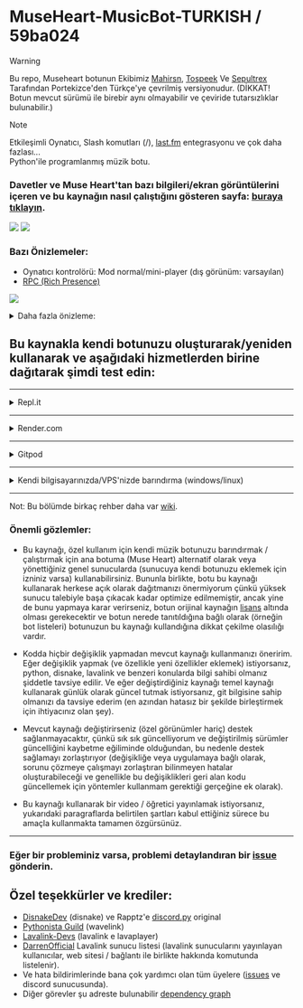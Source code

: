# MuseHeart-MusicBot-TURKISH / 59ba024
> [!WARNING]
> Bu repo, Museheart botunun Ekibimiz [Mahirsn](https://github.com/mahirsn), [Tospeek](https://github.com/Tospeek) Ve [Sepultrex](https://github.com/Sepultrex) Tarafından Portekizce'den Türkçe'ye çevrilmiş versiyonudur. (DİKKAT! Botun mevcut sürümü ile birebir aynı olmayabilir ve çeviride tutarsızlıklar bulunabilir.)

> [!NOTE]
> Etkileşimli Oynatıcı, Slash komutları (/), [last.fm](https://www.last.fm/) entegrasyonu ve çok daha fazlası... <br> Python'ile programlanmış müzik botu.

### Davetler ve Muse Heart'tan bazı bilgileri/ekran görüntülerini içeren ve bu kaynağın nasıl çalıştığını gösteren sayfa: [buraya tıklayın](https://gist.github.com/zRitsu/4875008554a00c3c372b2df6dcdf437f#file-muse_heart_invites-md).

[![](https://discordapp.com/api/guilds/911370624507707483/embed.png?style=banner2)](https://discord.gg/KM3NS7D6Zj) 
[![](https://discordapp.com/api/guilds/1116772733737500674/embed.png?style=banner2)](https://discord.gg/N3VjykDDen)


</object>

### Bazı Önizlemeler:

- Oynatıcı kontrolörü: Mod normal/mini-player (dış görünüm: varsayılan) 
- [RPC (Rich Presence)](https://github.com/zRitsu/MuseHeart-MusicBot-RPC-app)

[![](https://i.ibb.co/6tVbfFH/image.png)](https://i.ibb.co/6tVbfFH/image.png)

<details>
<summary>
Daha fazla önizleme:
</summary>
<br>

- Slash Komutları

[![](https://i.ibb.co/nmhYWrK/muse-heart-slashcommands.png)](https://i.ibb.co/nmhYWrK/muse-heart-slashcommands.png)

- [last.fm](https://www.last.fm/) ile entegre çalışmaktadır.

[![](https://i.ibb.co/SXm608z/muse-heart-lastfm.png)](https://i.ibb.co/SXm608z/muse-heart-lastfm.png)

- Oynatıcı kontrolörü: kanal ve şarkı isteği sohbeti ile sabit/genişletilmiş mod (dış görünüm: varsayılan), /setup komutuyla yapılandırılabilir

[![](https://i.ibb.co/5cZ7JGs/image.png)](https://i.ibb.co/5cZ7JGs/image.png)

- Oynatıcı kontrolörü: ses kanalı ve sahnede otomatik durum desteği ile forumda şarkı istek kanalı ile sabit / genişletilmiş mod

[![](https://i.ibb.co/9Hm5cyG/playercontrollerforum.png)](https://i.ibb.co/9Hm5cyG/playercontrollerforum.png)

* Başka birçok görünüm vardır, /change_skin komutunu kullanarak hepsini kontrol edin (yenilerini de oluşturabilirsiniz, [skins](utils/music/skins/) klasöründeki varsayılan şablonları referans olarak kullanın, başka bir ad altında bir kopya oluşturun ve istediğiniz gibi değiştirin).

</details>

## Bu kaynakla kendi botunuzu oluşturarak/yeniden kullanarak ve aşağıdaki hizmetlerden birine dağıtarak şimdi test edin:

---

<details>
<summary>
Repl.it
</summary>

Resimlerle birlikte kılavuza bağlantı: https://gist.github.com/zRitsu/70737984cbe163f890dae05a80a3ddbe
</details>

---

<details>
<summary>
Render.com
</summary>
<br>

[![Deploy to Render](https://render.com/images/deploy-to-render-button.svg)](https://render.com/deploy?repo=https://github.com/zRitsu/MuseHeart-MusicBot/tree/main)

* **[ 1 ]** - **TOKEN_BOT_1** kısmına tokeni giriniz **( [Nasıl Bulunacağına Dair](https://www.youtube.com/watch?v=lfdmZQySTXE) )**. `Not: Dilerseniz, TOKEN alanına daha fazla bottan gelen tokenları dahil edebilir, böylece değere daha fazla token ekleyerek (boşluklarla ayırarak) çoklu ses desteğini etkinleştirmek için ekstra botlara sahip olabilirsiniz.`


* **[ 2 ]** - **DEFAULT_PREFIX** alanına bot için bir önek girin.


* **[ 3 ]** - **SPOTIFY_CLIENT_ID** ve **SPOTIFY_CLIENT_SECRET** alanlarına spotif anahtarlarınızı girin **( [Nasıl Bulunacağına Dair](https://www.youtube.com/watch?v=ceKQjWiCyWE) )**.


* **[ 4 ]** - MongoDB veritabanınızın bağlantısını **MONGO** alanına girin **( [Nasıl Bulunacağına Dair](https://www.youtube.com/watch?v=x1Gq5beRx9k) )**.


* **[ 5 ]** - Uygula'ya tıklayın ve bot başlayana kadar derleme işlemini bekleyin (bu uzun sürebilir, dağıtımın tamamlanması + botun başlaması + lavalink sunucusunun başlaması için en az 13 dakika veya daha fazla sürebilir).
</details>

---

<details>
<summary>
Gitpod
</summary>
<br>

[![Open in Gitpod](https://gitpod.io/button/open-in-gitpod.svg)](https://gitpod.io/#https://github.com/zRitsu/MuseHeart-MusicBot)

* **[ 1 ]** - .env dosyasını açın ve bot token'ını uygun alana yerleştirin (eğer sahip değilseniz, bu öğretici ile nasıl elde edeceğinize bakın [tutorial](https://www.youtube.com/watch?v=lfdmZQySTXE) nasıl bulunur). Ayrıca mongodb kullanmanızı şiddetle tavsiye ederim, .env dosyasında MONGO='yu arayın ve mongodb db'nizin bağlantısını girin (eğer sahip değilseniz, nasıl edineceğinizi buradan öğrenebilirsiniz). [tutorial](https://www.youtube.com/watch?v=x1Gq5beRx9k)).


* **[ 2 ]** - main.py dosyasına sağ tıklayın ve ardından tıklayın: Python Dosyasını Terminal'de Çalıştır.


* **Nota 1:** Cep telefonu/cep numarası ile hesap doğrulaması gerektirir.
* **Nota 2:** Kontrol etmeyi unutmayın [workspaces](https://gitpod.io/workspaces) ve projenin 3 noktasına tıklayın ve ardından **pin** öğesine tıklayın.. `(isso evitará o worskpace ser deletado após 14 dias inativo)`
* **Nota 3:** Botu çevrimiçi barındırmak/bakımını yapmak için gitpod kullanmayın, çünkü ücretsiz planda birçok sınırlaması vardır (daha fazla bilgi [Gitpod Linki](https://www.gitpod.io/pricing)).
</details>

---

<details>
<summary>
Kendi bilgisayarınızda/VPS'nizde barındırma (windows/linux)
</summary>
<br>

### Requisitos:

* Python 3.9, 3.10 ou 3.11<br/>
[Download pela Microsoft Store](https://apps.microsoft.com/store/detail/9PJPW5LDXLZ5?hl=pt-br&gl=BR) (Windows 10/11 kullanıcıları için önerilir).<br/>
[Download direto do site oficial](https://www.python.org/downloads/release/python-3117/) (Kurulum sırasında bu seçeneği işaretleyin: **Add python to the PATH**)
* [Git](https://git-scm.com/downloads) (Taşınabilir sürümü seçmeyin)</br>

* [JDK 17](https://www.azul.com/downloads) veya üstü (Windows'ta ve Linux'ta yüklenmesi gerekmez, otomatik olarak indirilir)</br>

`Not: Bu kaynağın normal çalışması için en az 512mb RAM VE 1Ghz CPU gerekir (Lavalink'i botla aynı örnekte çalıştırırsanız, botun özel olduğunu varsayarak).`

### Botu başlatın (hızlı kılavuz):

* Repoyu burdan indirin [zip](https://github.com/zRitsu/MuseHeart-MusicBot/archive/refs/heads/main.zip) ve ardından ayıklayın (Veya aşağıdaki komutu terminal/cmd'de kullanın ve ardından klasörü açın):
```shell
git clone https://github.com/Sepultrex/MuseHeart-MusicBot-TURKISH
```
* source_setup.sh dosyasına çift tıklayın (veya pencereleriniz dosya uzantılarını görüntülemiyorsa sadece setup tıklayın) ve bekleyin.</br>
`Eğer linux kullanıyorsanız, terminaldeki komutu kullanın:` 
```shell
bash source_setup.sh
```
* **.env** adında bir dosya görünecektir, bu dosyayı düzenleyin ve bot belirtecini uygun alana yerleştirin (botta belirli ayarlamalar yapmak istiyorsanız aynı dosyadaki diğer şeyleri de düzenleyebilirsiniz).</br>
`Not: Eğer bir bot hesabı oluşturmadıysanız,` [veja este tutorial](https://www.youtube.com/watch?v=lfdmZQySTXE) `botunuzu oluşturmak ve gerekli jetonu almak için.`</br>` MONGO= .env dosyasını açın ve içine mongodb db'nizin bağlantısını koyun (eğer sahip değilseniz, nasıl edineceğiniz aşağıda açıklanmıştır` [tutorial](https://www.youtube.com/watch?v=x1Gq5beRx9k)`). ` 
* Şimdi, sisteminiz windows ise botu başlatmak için source_start_win.bat dosyasını açın, linux ise start.sh dosyasına çift tıklayın (veya botu aşağıdaki komutu kullanarak çalıştırmayı tercih ederseniz).:
```shell
bash source_start.sh
```

### Notas:

* Botunuzu güncellemek için update.sh (windows) dosyasına çift tıklayın, Linux için kabuk/terminaldeki komutu kullanın:
```shell
bash source_update.sh
```
`Güncelleme sırasında, yapılan tüm manuel değişikliklerin kaybolma ihtimali vardır (eğer bu kaynağın bir çatalı değilse)...`<br/>

`Not: Kaynağı doğrudan bir Windows makinesinden çalıştırıyorsanız (ve git yüklüyse) source_update.sh dosyasına çift tıklamanız yeterlidir.`
</details>

---

Not: Bu bölümde birkaç rehber daha var [wiki](https://github.com/zRitsu/MuseHeart-MusicBot/wiki).

### Önemli gözlemler:

* Bu kaynağı, özel kullanım için kendi müzik botunuzu barındırmak / çalıştırmak için ana botuma (Muse Heart) alternatif olarak veya yönettiğiniz genel sunucularda (sunucuya kendi botunuzu eklemek için izniniz varsa) kullanabilirsiniz. Bununla birlikte, botu bu kaynağı kullanarak herkese açık olarak dağıtmanızı önermiyorum çünkü yüksek sunucu talebiyle başa çıkacak kadar optimize edilmemiştir, ancak yine de bunu yapmaya karar verirseniz, botun orijinal kaynağın [lisans](/LICENSE) altında olması gerekecektir ve botun nerede tanıtıldığına bağlı olarak (örneğin bot listeleri) botunuzun bu kaynağı kullandığına dikkat çekilme olasılığı vardır.


* Kodda hiçbir değişiklik yapmadan mevcut kaynağı kullanmanızı öneririm. Eğer değişiklik yapmak (ve özellikle yeni özellikler eklemek) istiyorsanız, python, disnake, lavalink ve benzeri konularda bilgi sahibi olmanız şiddetle tavsiye edilir. Ve eğer değiştirdiğiniz kaynağı temel kaynağı kullanarak günlük olarak güncel tutmak istiyorsanız, git bilgisine sahip olmanızı da tavsiye ederim (en azından hatasız bir şekilde birleştirmek için ihtiyacınız olan şey).


* Mevcut kaynağı değiştirirseniz (özel görünümler hariç) destek sağlanmayacaktır, çünkü sık sık güncelliyorum ve değiştirilmiş sürümler güncelliğini kaybetme eğiliminde olduğundan, bu nedenle destek sağlamayı zorlaştırıyor (değişikliğe veya uygulamaya bağlı olarak, sorunu çözmeye çalışmayı zorlaştıran bilinmeyen hatalar oluşturabileceği ve genellikle bu değişiklikleri geri alan kodu güncellemek için yöntemler kullanmam gerektiği gerçeğine ek olarak).


* Bu kaynağı kullanarak bir video / öğretici yayınlamak istiyorsanız, yukarıdaki paragraflarda belirtilen şartları kabul ettiğiniz sürece bu amaçla kullanmakta tamamen özgürsünüz.

---

### Eğer bir probleminiz varsa, problemi detaylandıran bir [issue](https://github.com/zRitsu/MuseHeart-MusicBot/issues) gönderin.


## Özel teşekkürler ve krediler:

* [DisnakeDev](https://github.com/DisnakeDev) (disnake) ve Rapptz'e [discord.py](https://github.com/Rapptz/discord.py) original
* [Pythonista Guild](https://github.com/PythonistaGuild) (wavelink)
* [Lavalink-Devs](https://github.com/lavalink-devs) (lavalink e lavaplayer)
* [DarrenOfficial](https://lavalink-list.darrennathanael.com/) Lavalink sunucu listesi (lavalink sunucularını yayınlayan kullanıcılar, web sitesi / bağlantı ile birlikte hakkında komutunda listelenir).
* Ve hata bildirimlerinde bana çok yardımcı olan tüm üyelere ([issues](https://github.com/zRitsu/MuseHeart-MusicBot/issues) ve discord sunucusunda).
* Diğer görevler şu adreste bulunabilir [dependency graph](https://github.com/zRitsu/MuseHeart-MusicBot/network/dependencies)
